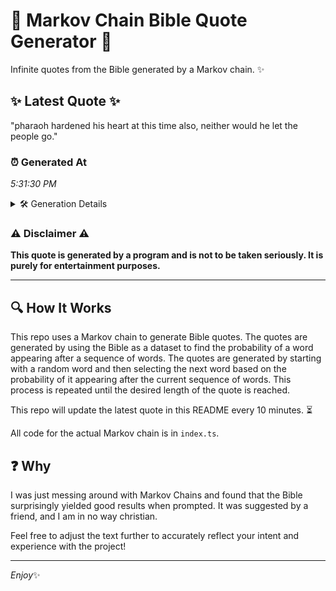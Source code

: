 # 📖 Markov Chain Bible Quote Generator 📖

Infinite quotes from the Bible generated by a Markov chain. ✨

## ✨ Latest Quote ✨
"pharaoh hardened his heart at this time also, neither would he let the people go."

### ⏰ Generated At
*5:31:30 PM*

<details>
    <summary>🛠️ Generation Details</summary>
    <p>
        <strong>🌱 Seed:</strong> pharaoh<br>
        <strong>🔄 Iterations:</strong> 14<br>
        <strong>📜 Context History:</strong><br>[ pharaoh ]: hardened<br>[ pharaoh, hardened ]: his<br>[ pharaoh, hardened, his ]: heart<br>[ pharaoh, hardened, his, heart ]: at<br>[ pharaoh, hardened, his, heart, at ]: this<br>[ pharaoh, hardened, his, heart, at, this ]: time<br>[ hardened, his, heart, at, this, time ]: also,<br>[ his, heart, at, this, time, also, ]: neither<br>[ heart, at, this, time, also,, neither ]: would<br>[ at, this, time, also,, neither, would ]: he<br>[ this, time, also,, neither, would, he ]: let<br>[ time, also,, neither, would, he, let ]: the<br>[ also,, neither, would, he, let, the ]: people<br>[ neither, would, he, let, the, people ]: go.<br>
    </p>
</details>

### ⚠️ Disclaimer ⚠️
**This quote is generated by a program and is not to be taken seriously. It is purely for entertainment purposes.**

---

## 🔍 How It Works

This repo uses a Markov chain to generate Bible quotes. The quotes are generated by using the Bible as a dataset to find the probability of a word appearing after a sequence of words. The quotes are generated by starting with a random word and then selecting the next word based on the probability of it appearing after the current sequence of words. This process is repeated until the desired length of the quote is reached.

This repo will update the latest quote in this README every 10 minutes. ⏳

All code for the actual Markov chain is in `index.ts`.

## ❓ Why

I was just messing around with Markov Chains and found that the Bible surprisingly yielded good results when prompted. 
It was suggested by a friend, and I am in no way christian.

Feel free to adjust the text further to accurately reflect your intent and experience with the project!

---

*Enjoy*✨
